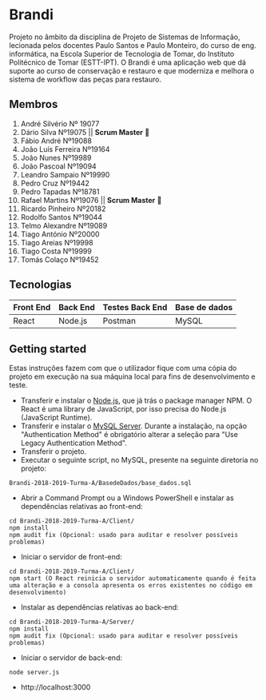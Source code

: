 # Brandi
Projeto no âmbito da disciplina de Projeto de Sistemas de Informação, lecionada pelos docentes Paulo Santos e Paulo Monteiro, do curso de eng. informática, na Escola Superior de Tecnologia de Tomar, do Instituto Politécnico de Tomar (ESTT-IPT).
O Brandi é uma aplicação web que dá suporte ao curso de conservação e restauro e que moderniza e melhora o sistema de workflow das peças para restauro.
## Membros
1. André Silvério Nº 19077  
1. Dário Silva Nº19075        || **Scrum Master**  :crown:
1. Fábio André Nº19088
1. João Luís Ferreira Nº19164
1. João Nunes Nº19989
1. João Pascoal Nº19094
1. Leandro Sampaio Nº19990
1. Pedro Cruz Nº19442
1. Pedro Tapadas Nº18781
1. Rafael Martins Nº19076     || **Scrum Master** :crown:
1. Ricardo Pinheiro Nº20182
1. Rodolfo Santos Nº19044
1. Telmo Alexandre Nº19089
1. Tiago António Nº20000
1. Tiago Areias Nº19998
1. Tiago Costa Nº19999
1. Tomás Colaço Nº19452
## Tecnologias
Front End | Back End | Testes Back End | Base de dados
------------ | ------------- | ------------- | -------------
React | Node.js | Postman | MySQL |
## Getting started 
Estas instruções fazem com que o utilizador fique com uma cópia do projeto em execução na sua máquina local para fins de desenvolvimento e teste.
- Transferir e instalar o [Node.js](https://nodejs.org/en/), que já trás o package manager NPM. O React é uma library de JavaScript, por isso precisa do Node.js (JavaScript Runtime).
- Transferir e instalar o [MySQL Server](https://www.mysql.com/). Durante a instalação, na opção "Authentication Method" é obrigatório alterar a seleção para "Use Legacy Authentication Method".
- Transferir o projeto.
- Executar o seguinte script, no MySQL, presente na seguinte diretoria no projeto:
```
Brandi-2018-2019-Turma-A/BasedeDados/base_dados.sql
```
- Abrir a Command Prompt ou a Windows PowerShell e instalar as dependências relativas ao front-end:
```
cd Brandi-2018-2019-Turma-A/Client/
npm install
npm audit fix (Opcional: usado para auditar e resolver possíveis problemas)
```
- Iniciar o servidor de front-end:
```
cd Brandi-2018-2019-Turma-A/Client/
npm start (O React reinicia o servidor automaticamente quando é feita uma alteração e a consola apresenta os erros existentes no código em desenvolvimento)
```
- Instalar as dependências relativas ao back-end:
```
cd Brandi-2018-2019-Turma-A/Server/
npm install
npm audit fix (Opcional: usado para auditar e resolver possíveis problemas)
```
- Iniciar o servidor de back-end:
```
node server.js
```
- http://localhost:3000